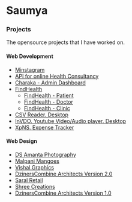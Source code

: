 Saumya
=============


### Projects

The opensource projects that I have worked on.


#### Web Development

 - [Minstagram][wd-6]
 - [API for online Health Consultancy][wd-5]
 - [Charaka - Admin Dashboard][wd-1-3]
 - [FindHealth][wd-1]
 	- [FindHealth - Patient][wd-1-1]
 	- [FindHealth - Doctor][wd-1-2]
 	- [FindHealth - Clinic][wd-1-3]
 - [CSV Reader. Desktop][wd-2]
 - [InVDO. Youtube Video/Audio player. Desktop][wd-4]
 - [XpNS. Expense Tracker][wd-3]

#### Web Design

 - [DS Amanta Photography][6]
 - [Malpani Mangoes][1]
 - [Vishal Graphics][2]
 - [DzinersCombine Architects Version 2.0][5.2]
 - [Saral Retail][3]
 - [Shree Creations][4]
 - [DzinersCombine Architects Version 1.0][5.1]








[1]: https://saumya.github.io/WebDesignDemo2/
[2]: https://saumya.github.io/WebDesign_vishalgraphics/
[3]: https://saumya.github.io/saral-retail/
[4]: https://saumya.github.io/WebDesignDemo1/
[5.1]: https://github.com/saumya/dcarchitects.in
[5.2]: https://saumya.github.io/WebDesign_dcarchitects/
[6]: http://dsamanta.com/

[wd-2]: https://github.com/saumya/desktop-csv-reader
[wd-3]: https://github.com/saumya/xpns
[wd-4]: https://github.com/saumya/InVDO
[wd-5]: https://github.com/saumya/NodeOrmApi_104
[wd-6]: https://github.com/saumya/Minstagram

[wd-1]: https://findhealth.today/
[wd-1-1]: https://github.com/saumya/charaka_patient
[wd-1-2]: https://github.com/saumya/charaka_doctor
[wd-1-3]: https://github.com/saumya/charaka_clinic
[wd-1-4]: https://github.com/saumya/charaka










